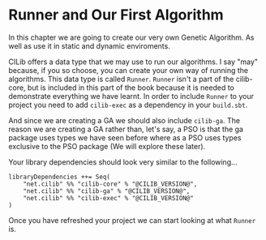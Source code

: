 # Runner and Our First Algorithm

In this chapter we are going to create our very own Genetic Algorithm.
As well as use it in static and dynamic enviroments.

CILib offers a data type that we may use to run our algorithms. I say "may"
because, if you so choose, you can create your own way of running the algorithms. This
data type is called `Runner`. `Runner` isn't a part of the cilib-core, but is
included in this part of the book because it is needed to demonstrate
everything we have learnt. In order to include `Runner` to your project you
need to add `cilib-exec` as a dependency in your `build.sbt`.

And since we are creating a GA we should also include `cilib-ga`. The reason
we are creating a GA rather than, let's say, a PSO is that the ga package uses
types we have seen before where as a PSO uses types exclusive to the PSO
package (We will explore these later).

Your library dependencies should look very similar to the following...

```
libraryDependencies ++= Seq(
    "net.cilib" %% "cilib-core" % "@CILIB_VERSION@",
    "net.cilib" %% "cilib-ga" % "@CILIB_VERSION@",
    "net.cilib" %% "cilib-exec" % "@CILIB_VERSION@"
)
```

Once you have refreshed your project we can start looking at what `Runner` is.